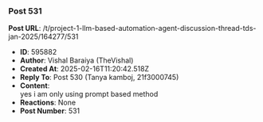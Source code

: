 ### Post 531
**Post URL**: /t/project-1-llm-based-automation-agent-discussion-thread-tds-jan-2025/164277/531
- **ID**: 595882
- **Author**: Vishal Baraiya (TheVishal)
- **Created At**: 2025-02-16T11:20:42.518Z
- **Reply To**: Post 530 (Tanya kamboj, 21f3000745)
- **Content**:  
  yes i am only using prompt based method
- **Reactions**: None
- **Post Number**: 531

